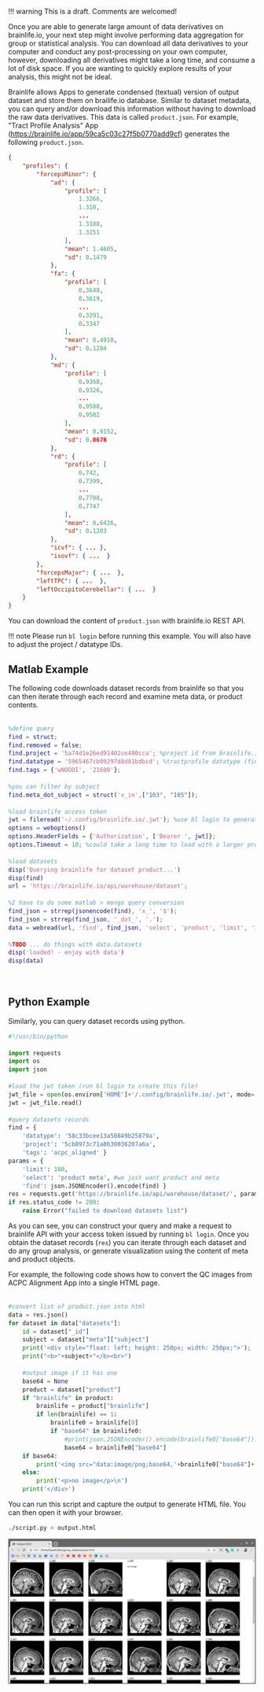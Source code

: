 !!! warning
    This is a draft. Comments are welcomed!

Once you are able to generate large amount of data derivatives on brainlife.io, your next step might involve performing data aggregation for group or statistical analysis. You can download all data derivatives to your computer and conduct any post-processing on your own computer, however, downloading all derivatives might take a long time, and consume a lot of disk space. If you are wanting to quickly explore results of your analysis, this might not be ideal.

Brainlife allows Apps to generate condensed (textual) version of output dataset and store them on brailife.io database. Similar to dataset metadata, you can query and/or download this information without having to download the raw data derivatives. This data is called `product.json`. For example, "Tract Profile Analysis" App (https://brainlife.io/app/59ca5c03c27f5b0770add9cf) generates the following `product.json`.

```json
{
    "profiles": {
        "forcepsMinor": {
            "ad": {
                "profile": [
                    1.3266,
                    1.318,
                    ...
                    1.3188,
                    1.3251
                ],
                "mean": 1.4605,
                "sd": 0.1479
            },
            "fa": {
                "profile": [
                    0.3648,
                    0.3619,
                    ...
                    0.3291,
                    0.3347
                ],
                "mean": 0.4918,
                "sd": 0.1284
            },
            "md": {
                "profile": [
                    0.9368,
                    0.9326,
                    ...
                    0.9588,
                    0.9582
                ],
                "mean": 0.9152,
                "sd": 0.0676
            },
            "rd": {
                "profile": [
                    0.742,
                    0.7399,
                    ...
                    0.7788,
                    0.7747
                ],
                "mean": 0.6426,
                "sd": 0.1203
            },
            "icvf": { ... },
            "isovf": { ...  }
        },
        "forcepsMajor": { ...  },
        "leftTPC": { ...  },
        "leftOccipitoCerebellar": { ...  }
    }
}
```

You can download the content of `product.json` with brainlife.io REST API. 

!!! note
    Please run `bl login` before running this example. You will also have to adjust the project / datatype IDs.

## Matlab Example

The following code downloads dataset records from brainlife so that you can then iterate through each record and examine meta data, or product contents.

```matlab

%define query
find = struct;
find.removed = false;
find.project = '5a74d1e26ed91402ce400cca'; %project id from brainlife.io
find.datatype = '5965467cb09297d8d81bdbcd'; %tractprofile datatype (find in datatypes page)
find.tags = {'wNODDI', '21600'};

%you can filter by subject
find.meta_dot_subject = struct('x_in',["103", "105"]);

%load brainlife access token
jwt = fileread('~/.config/brainlife.io/.jwt'); %use bl login to generate it
options = weboptions()
options.HeaderFields = {'Authorization', ['Bearer ', jwt]};
options.Timeout = 10; %could take a long time to load with a larger product..

%load datasets
disp('Querying brainlife for dataset product...')
disp(find)
url = 'https://brainlife.io/api/warehouse/dataset';

%I have to do some matlab > mongo query conversion
find_json = strrep(jsonencode(find), 'x_', '$');
find_json = strrep(find_json, '_dot_', '.');
data = webread(url, 'find', find_json, 'select', 'product', 'limit', '1000', options);

%TODO ... do things with data.datasets
disp('loaded! - enjoy with data')
disp(data)

 
```

## Python Example

Similarly, you can query dataset records using python. 

```python
#!/usr/bin/python

import requests
import os
import json

#load the jwt token (run bl login to create this file)
jwt_file = open(os.environ['HOME']+'/.config/brainlife.io/.jwt', mode='r')
jwt = jwt_file.read()

#query datasets records
find = { 
	'datatype': '58c33bcee13a50849b25879a', 
	'project': '5cb8973c71a8630036207a6a',
	'tags': 'acpc_aligned' }
params = { 
	'limit': 100, 
	'select': 'product meta', #we just want product and meta
	'find': json.JSONEncoder().encode(find) }
res = requests.get('https://brainlife.io/api/warehouse/dataset/', params=params, headers={'Authorization': 'Bearer '+jwt})
if res.status_code != 200:
	raise Error("failed to download datasets list")

```

As you can see, you can construct your query and make a request to brainlife API with your access token issued by running `bl login`. Once you obtain the dataset records (`res`) you can iterate through each dataset and do any group analysis, or generate visualization using the content of meta and product objects.

For example, the following code shows how to convert the QC images from ACPC Alignment App into a single HTML page.


```python

#convert list of product.json into html
data = res.json()
for dataset in data["datasets"]:
	id = dataset["_id"]
	subject = dataset["meta"]["subject"]
	print('<div style="float: left; height: 250px; width: 250px;">');
	print("<b>"+subject+"</b><br>")

	#output image if it has one
	base64 = None
	product = dataset["product"]
	if "brainlife" in product:
		brainlife = product["brainlife"]
		if len(brainlife) == 1:
			brainlife0 = brainlife[0]
			if "base64" in brainlife0:
				#print(json.JSONEncoder().encode(brainlife0["base64"]))
				base64 = brainlife0["base64"]
	if base64:
		print('<img src="data:image/png;base64,'+brainlife0["base64"]+'">\n')
	else:
		print('<p>no image</p>\n')
	print('</div>')

```

You can run this script and capture the output to generate HTML file. You can then open it with your browser. 

```bash
./script.py > output.html
```


![group](/docs/img/group.png)


